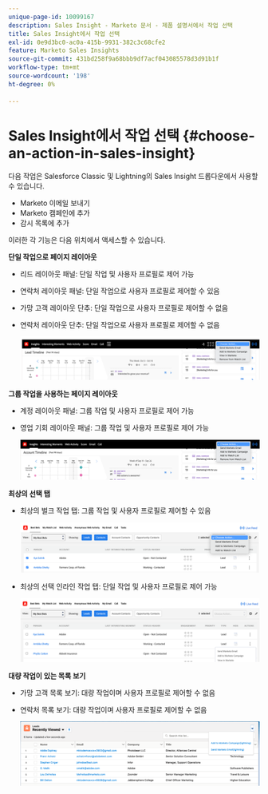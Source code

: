 ```yaml
---
unique-page-id: 10099167
description: Sales Insight - Marketo 문서 - 제품 설명서에서 작업 선택
title: Sales Insight에서 작업 선택
exl-id: 0e9d3bc0-ac0a-415b-9931-382c3c68cfe2
feature: Marketo Sales Insights
source-git-commit: 431bd258f9a68bbb9df7acf043085578d3d91b1f
workflow-type: tm+mt
source-wordcount: '198'
ht-degree: 0%

---
```


# Sales Insight에서 작업 선택 {#choose-an-action-in-sales-insight}

다음 작업은 Salesforce Classic 및 Lightning의 Sales Insight 드롭다운에서 사용할 수 있습니다.

* Marketo 이메일 보내기
* Marketo 캠페인에 추가
* 감시 목록에 추가

이러한 각 기능은 다음 위치에서 액세스할 수 있습니다.

**단일 작업으로 페이지 레이아웃**

* 리드 레이아웃 패널: 단일 작업 및 사용자 프로필로 제어 가능
* 연락처 레이아웃 패널: 단일 작업으로 사용자 프로필로 제어할 수 있음
* 가망 고객 레이아웃 단추: 단일 작업으로 사용자 프로필로 제어할 수 없음
* 연락처 레이아웃 단추: 단일 작업으로 사용자 프로필로 제어할 수 없음

  ![](assets/choose-an-action-in-sales-insight-1.png)

**그룹 작업을 사용하는 페이지 레이아웃**

* 계정 레이아웃 패널: 그룹 작업 및 사용자 프로필로 제어 가능
* 영업 기회 레이아웃 패널: 그룹 작업 및 사용자 프로필로 제어 가능

  ![](assets/choose-an-action-in-sales-insight-2.png)

**최상의 선택 탭**

* 최상의 벌크 작업 탭: 그룹 작업 및 사용자 프로필로 제어할 수 있음

  ![](assets/choose-an-action-in-sales-insight-3.png)

* 최상의 선택 인라인 작업 탭: 단일 작업 및 사용자 프로필로 제어 가능

  ![](assets/choose-an-action-in-sales-insight-4.png)

**대량 작업이 있는 목록 보기**

* 가망 고객 목록 보기: 대량 작업이며 사용자 프로필로 제어할 수 없음
* 연락처 목록 보기: 대량 작업이며 사용자 프로필로 제어할 수 없음

  ![](assets/choose-an-action-in-sales-insight-5.png)
